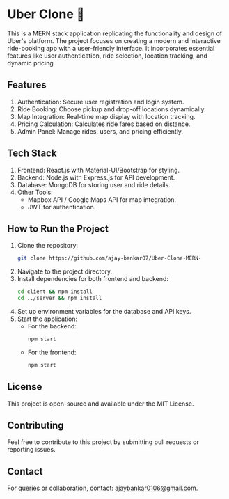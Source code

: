 # Uber Clone 🚖  

This is a MERN stack application replicating the functionality and design of Uber's platform. The project focuses on creating a modern and interactive ride-booking app with a user-friendly interface. It incorporates essential features like user authentication, ride selection, location tracking, and dynamic pricing.

## Features  
1. Authentication: Secure user registration and login system.  
2. Ride Booking: Choose pickup and drop-off locations dynamically.  
3. Map Integration: Real-time map display with location tracking.  
4. Pricing Calculation: Calculates ride fares based on distance.  
5. Admin Panel: Manage rides, users, and pricing efficiently.  

## Tech Stack  
1. Frontend: React.js with Material-UI/Bootstrap for styling.  
2. Backend: Node.js with Express.js for API development.  
3. Database: MongoDB for storing user and ride details.  
4. Other Tools:  
   - Mapbox API / Google Maps API for map integration.  
   - JWT for authentication.  

## How to Run the Project  
1. Clone the repository:  
   ```bash
   git clone https://github.com/ajay-bankar07/Uber-Clone-MERN-
   ```  
2. Navigate to the project directory.  
3. Install dependencies for both frontend and backend:  
   ```bash
   cd client && npm install  
   cd ../server && npm install  
   ```  
4. Set up environment variables for the database and API keys.  
5. Start the application:  
   - For the backend:  
     ```bash
     npm start  
     ```  
   - For the frontend:  
     ```bash
     npm start  
     ```  

## License  
This project is open-source and available under the MIT License.  

## Contributing  
Feel free to contribute to this project by submitting pull requests or reporting issues.  

## Contact  
For queries or collaboration, contact: [ajaybankar0106@gmail.com](mailto:ajaybankar0106@gmail.com).  
```
